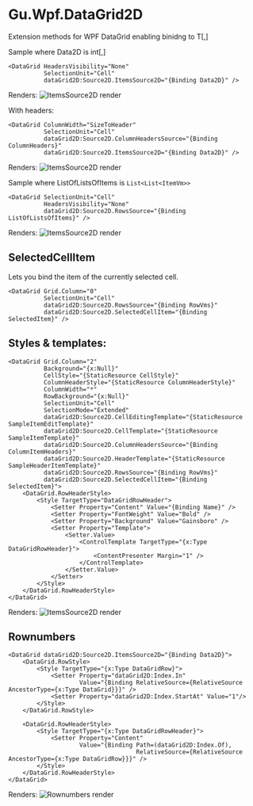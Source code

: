 # Gu.Wpf.DataGrid2D
Extension methods for WPF DataGrid enabling binidng to T[,]

Sample where Data2D is int[,]

    <DataGrid HeadersVisibility="None"
              SelectionUnit="Cell"
              dataGrid2D:Source2D.ItemsSource2D="{Binding Data2D}" />

Renders:
![ItemsSource2D render](http://i.imgur.com/00325df.png)

With headers:
```
<DataGrid ColumnWidth="SizeToHeader"
          SelectionUnit="Cell"
          dataGrid2D:Source2D.ColumnHeadersSource="{Binding ColumnHeaders}"
          dataGrid2D:Source2D.ItemsSource2D="{Binding Data2D}" />
```
Renders:
![ItemsSource2D render](http://i.imgur.com/X1kTmUV.png)

Sample where ListOfListsOfItems is ```List<List<ItemVm>>```
```
<DataGrid SelectionUnit="Cell"
          HeadersVisibility="None"
          dataGrid2D:Source2D.RowsSource="{Binding ListOfListsOfItems}" />
```

Renders:
![ItemsSource2D render](http://i.imgur.com/UNQsW3q.png)

## SelectedCellItem
Lets you bind the item of the currently selected cell.
```
<DataGrid Grid.Column="0"
          SelectionUnit="Cell"
          dataGrid2D:Source2D.RowsSource="{Binding RowVms}"
          dataGrid2D:Source2D.SelectedCellItem="{Binding SelectedItem}" />
``` 

## Styles & templates:
```
<DataGrid Grid.Column="2"
          Background="{x:Null}"
          CellStyle="{StaticResource CellStyle}"
          ColumnHeaderStyle="{StaticResource ColumnHeaderStyle}"
          ColumnWidth="*"
          RowBackground="{x:Null}"
          SelectionUnit="Cell"
          SelectionMode="Extended"
          dataGrid2D:Source2D.CellEditingTemplate="{StaticResource SampleItemEditTemplate}"
          dataGrid2D:Source2D.CellTemplate="{StaticResource SampleItemTemplate}"
          dataGrid2D:Source2D.ColumnHeadersSource="{Binding ColumnItemHeaders}"
          dataGrid2D:Source2D.HeaderTemplate="{StaticResource SampleHeaderItemTemplate}"
          dataGrid2D:Source2D.RowsSource="{Binding RowVms}"
          dataGrid2D:Source2D.SelectedCellItem="{Binding SelectedItem}">
    <DataGrid.RowHeaderStyle>
        <Style TargetType="DataGridRowHeader">
            <Setter Property="Content" Value="{Binding Name}" />
            <Setter Property="FontWeight" Value="Bold" />
            <Setter Property="Background" Value="Gainsboro" />
            <Setter Property="Template">
                <Setter.Value>
                    <ControlTemplate TargetType="{x:Type DataGridRowHeader}">
                        <ContentPresenter Margin="1" />
                    </ControlTemplate>
                </Setter.Value>
            </Setter>
        </Style>
    </DataGrid.RowHeaderStyle>
</DataGrid>
```
Renders:
![ItemsSource2D render](http://i.imgur.com/qSKJ8Ga.png)

## Rownumbers
```
<DataGrid dataGrid2D:Source2D.ItemsSource2D="{Binding Data2D}">
    <DataGrid.RowStyle>
        <Style TargetType="{x:Type DataGridRow}">
            <Setter Property="dataGrid2D:Index.In" 
                    Value="{Binding RelativeSource={RelativeSource AncestorType={x:Type DataGrid}}}" />
            <Setter Property="dataGrid2D:Index.StartAt" Value="1"/>
        </Style>
    </DataGrid.RowStyle>

    <DataGrid.RowHeaderStyle>
        <Style TargetType="{x:Type DataGridRowHeader}">
            <Setter Property="Content" 
                    Value="{Binding Path=(dataGrid2D:Index.Of), 
                                    RelativeSource={RelativeSource AncestorType={x:Type DataGridRow}}}" />
        </Style>
    </DataGrid.RowHeaderStyle>
</DataGrid>
```
Renders:
![Rownumbers render](http://i.imgur.com/VkDap9E.png)
